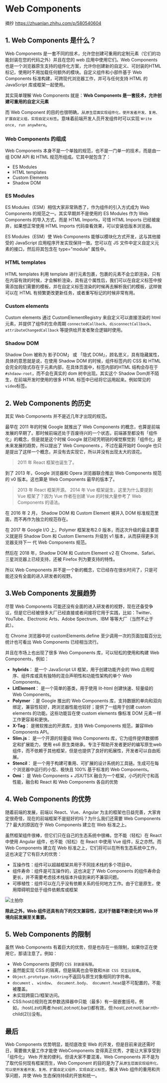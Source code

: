 # Web Components 

摘抄  https://zhuanlan.zhihu.com/p/580540604

## **1. Web Components 是什么？**

Web Components 是一套不同的技术，允许您创建可重用的定制元素（它们的功能封装在您的代码之外）并且在您的 web 应用中使用它们。Web Components 也是一个浏览器原生支持的组件化方案，允许你创建新的自定义、可封装的HTML 标记，使用时不用加载任何额外的模块。自定义组件和小部件基于 Web Components 标准构建，可跨现代浏览器工作，并可与任何支持 HTML 的 JavaScript 库或框架一起使用。

其实简单理解 Web Components 就是：**Web Components 是一套技术，允许创建可重用的自定义元素**

而 Web Component 的目的也很明确，从`原生层面实现组件化，使开发者开发、复用、扩展自定义组，实现自定义标签`。意味着前端开发人员开发组件时可以实现 `Write once, run anywhere`。

### **Web Components 的组成**

Web Components 本身不是一个单独的规范，也不是一门单一的技术，而是由一组 DOM API 和 HTML 规范所组成。它其中就包含了：

- ES Modules
- HTML templates
- Custom Elements
- Shadow DOM

### **ES Modules**

ES Modules（ESM）相信大家非常熟悉了，作为组件的引入方式成为 Web Components 的规范之一。其实早期并不是使用的 ES Modules 作为 Web Components 的导入方式，而是 HTML Imports，可惜 HTML Imports 已经被废弃，如果想正常使用 HTML Imports 代码查看效果，可以安装低版本浏览器。

ES Modules（ESM）使 Web Components 能够以模块化方式开发，这与其他接受的 JavaScript 应用程序开发实现保持一致。您可以在 JS 文件中定义自定义元素的接口，然后将其包含在 type="module" 属性中。

### **HTML templates**

HTML templates 利用 template 进行元素包裹，包裹的元素不会立即渲染，只有在内容有效的时候，才会解析渲染，具有这个属性后，我们可以在自定义标签中按需添加我们需要的模板，并在自定义标签渲染的时候再去解析我们的模板，这样做可以在 HTML 有频繁更改更新任务，或者重写标记的时候非常有用。

### **Custom elements**

Custom elements 通过 CustomElementRegistry 来自定义可以直接渲染的 html 元素，并提供了组件的生命周期 `connectedCallback`、`disconnectCallback`、`attributeChangedCallback` 等提供给开发者聚合逻辑时使用。

### **Shadow DOM**

Shadow Dom 被称为 影子DOM」 或 「隐式 DOM」，顾名思义，具有隐藏属性，具体的意思就是说，在使用 Shadow DOM 的时候，组件标签内的 CSS 和 HTML 会完全的隐式存在于元素内部，在具体页面中，标签内部的HTML 结构会存在于 `#shdaow-root`，而不会在真实的 dom 树中出现。其实这个 Shadow Dom并不陌生，在前端开发时使用的很多 HTML 标签中已经将它运用起来。例如常见的 `video`标签。

## **2. Web Components 的历史**

其实 Web Components 并不是近几年才出现的规范。

最早在 2011 年的时候 Google 就推出了 Web Components 的概念，也算是前端发展的早期了。那时候前端还处于百废待兴的一个状态，前端甚至都没有「组件化」的概念，但是就是这个时候 Google 就已经凭明锐的嗅觉察觉到「组件化」是未来发展的趋势，所以提出了 Web Components 。不过在最开始时 Google 也只是提出了这样一个概念，并没有去实现它，所以并没有出现太大的浪花。

> 2011 年 React 框架也诞生了。

到了 2013 年，Google 浏览器和 Opera 浏览器联合推出 Web Components 规范的 v0 版本。这也算是 Web Components 最早的版本了。

> 2013 年 React 框架开源。
> 2014 年 Vue 框架诞生，这里为什么要提到 Vue 框架了？因为 Vue 作者在创建 Vue 的时候大量参考了 Web Components 的语法。

在 2016 年 2 月， Shadow DOM 和 Custom Element 被并入 DOM 标准规范里面，而不再作为独立的规范存在。

在 2017 年 Google I/O 上，Polymer 框架发布2.0 版本，而这次升级的最主要意义就是将 Shadow Dom 和 Custom Elements 升级到 v1 版本，从而获得更多浏览器支持下一 代 Web Components 规范。

然后在 2018 年，Shadow DOM 和 Custom Element v2 在 Chrome、Safari、三星浏览器上已经支持，还被 Firefox 列为要支持的特性。

所以 Web Components 并不是一个新的概念，它已经存在很长时间了，只是可能还没有全面的进入研发者的视野。

## **3.Web Components 发展趋势**

尽管 Web Components 可能还没有全面的进入研发者的视野，现在还备受争议，但是它已经被很多大厂已经直接或者间接将它用于实践，比如：Twitter、YouTube、Electronic Arts、Adobe Spectrum、IBM 等等大厂（当然不止于此）。

在 Chrome 浏览器中对 customElements.define 至少调用一次的页面加载百分比统计也可看出 Web Components 已经相当流行。

并且在市场上也出现了很多 Web Components 库，可以轻松的使用和构建 Web Components，例如：

- **hybrids**： 是一个 JavaScript UI 框架，用于创建功能齐全的 Web 应用程序、组件库或具有独特的混合声明性和功能性架构的单个 Web Components。
- **LitElement**： 是一个简单的基类，用于使用 lit-html 创建快速、轻量级的 Web Components。
- **Polymer** ：是 Google 推出的 Web Components 库，支持数据的单向和双向绑定，兼容性较好，跨浏览器性能也较好；提供了一组用于创建 custom elements 的功能。这些功能旨在使 custom elements 像标准 DOM 元素一样工作更容易和更快。
- **X-Tag**： 是微软推出的开源库，支持 Web Components 规范，兼容Web Components API。
- **Slim.js**： 是一个开源的轻量级 Web Components 库，它为组件提供数据绑定和扩展能力，使用 es6 原生类继承。专注于帮助开发者更好的编写原生web组件，而不依赖于其他框架，但是也提供了良好的拓展性，开发者可以自由拓展。
- **Stencil**： 是一个用于构建可重用、可扩展的设计系统的工具链。生成可在每个浏览器中运行的小型、极快且 100% 基于标准的 Web Components。
- **Omi**： 是 Web Components + JSX/TSX 融合为一个框架，小巧的尺寸和高性能，融合和 React 和 Web Components 各自的优势

## **4. Web Components 的优势**



随着前端的发展，前端以 React、Vue、Angular 为主的框架也日益完善，大家肯定很奇怪，现在的前端框架不是挺好的吗？为什么我们还需要 Web Components 了? 最大的原因在于 Web Components 建立在 Web 标准之上。

虽然框架组件很棒，但它们只在自己的生态系统中很棒。您不能（轻松）在 React 中使用 Angular 组件，也不能（轻松）在 React 中使用 Vue 组件，反之亦然。而 Web Components 建立在 Web 标准之上，它们将可以在所有生态系统中工作，这也决定了它有巨大的优势：

- 互操作性：组件可以超越框架并用于不同技术栈的多个项目中。
- 组件寿命：组件是可互操作的，这也决定了 Web Components 的组件寿命会更长，并不需要考虑技术栈版本升级到来的不兼容问题。
- 可移植性：组件可以在几乎没有依赖关系的任何地方工作。由于它是原生，使用障碍明显低于组件依赖库或框架



![土拍你](https://pic4.zhimg.com/80/v2-51764f511fc94d944ec7c6f83a82330b_720w.webp)

**除此之外，Web 组件还具有向下的交叉兼容性，这对于随着不断变化的 Web 环境向前发展至关重要。**

## **5. Web Components 的限制**

虽然 Web Components 有着巨大的优势，但是也存在一些限制，如果你正在使用它，那请注意了。例如：

- Web Components 提供的 `CSS 封装是有限`。
- 虽然能实现 CSS 的隔离，但是隔离也会导致和`外部 CSS 交互比较难`。
- `Object.prototype.toString`不返回与原生对象相同的字符串。
- `document` 、 `window`、` document.body`、` document.head`是不可配置的，不能被覆盖。
- 未实现跨窗口/框架访问。
- CSS:host()规则在其参数选择器中只能（最多）有一层嵌套括号。例如，:host(.zot)两者:host(.zot:not(.bar))都有效，但:host(.zot:not(.bar:nth-child(2)))没有。

## **最后**

Web Components 优势明显，能彻底改变 Web 的开发，但是目前来说还需时日，需要做大量工作才能使 WebComponents 变得真正优秀，才能让大家享受到「组件化」 Web 开发的便利。但请大家不要混淆，Web Components 并不是为了取代任何现有框架而生，Web Component 的目的是为了从`原生层面实现组件化，可以使开发者开发、复用、扩展自定义组件，实现自定义标签`，解决 Web 组件的重用和共享问题，并使 Web 生态保持持续的开放和统一。





